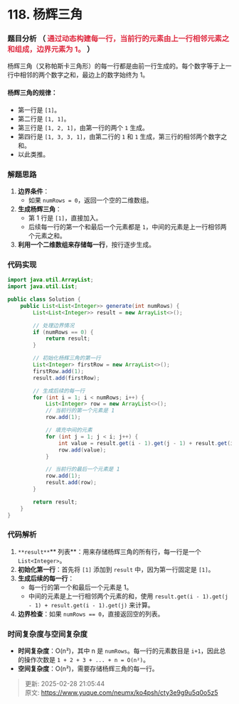 # 118. 杨辉三角

### 题目分析 （ <font style="color:#DF2A3F;">通过动态构建每一行，当前行的元素由上一行相邻元素之和组成，边界元素为 1。</font>  ）
杨辉三角（又称帕斯卡三角形）的每一行都是由前一行生成的。每个数字等于上一行中相邻的两个数字之和，最边上的数字始终为 1。

#### 杨辉三角的规律：
+ 第一行是 `[1]`。
+ 第二行是 `[1, 1]`。
+ 第三行是 `[1, 2, 1]`，由第一行的两个 `1` 生成。
+ 第四行是 `[1, 3, 3, 1]`，由第二行的 `1` 和 `1` 生成，第三行的相邻两个数字之和。
+ 以此类推。

### 解题思路
1. **边界条件**： 
    - 如果 `numRows = 0`，返回一个空的二维数组。
2. **生成杨辉三角**： 
    - 第 1 行是 `[1]`，直接加入。
    - 后续每一行的第一个和最后一个元素都是 `1`，中间的元素是上一行相邻两个元素之和。
3. **利用一个二维数组来存储每一行**，按行逐步生成。

### 代码实现
```java
import java.util.ArrayList;
import java.util.List;

public class Solution {
    public List<List<Integer>> generate(int numRows) {
        List<List<Integer>> result = new ArrayList<>();

        // 处理边界情况
        if (numRows == 0) {
            return result;
        }

        // 初始化杨辉三角的第一行
        List<Integer> firstRow = new ArrayList<>();
        firstRow.add(1);
        result.add(firstRow);

        // 生成后续的每一行
        for (int i = 1; i < numRows; i++) {
            List<Integer> row = new ArrayList<>();
            // 当前行的第一个元素是 1
            row.add(1);

            // 填充中间的元素
            for (int j = 1; j < i; j++) {
                int value = result.get(i - 1).get(j - 1) + result.get(i - 1).get(j);
                row.add(value);
            }

            // 当前行的最后一个元素是 1
            row.add(1);
            result.add(row);
        }

        return result;
    }
}
```

### 代码解析
1. `**result**`** 列表**：用来存储杨辉三角的所有行，每一行是一个 `List<Integer>`。
2. **初始化第一行**：首先将 `[1]` 添加到 `result` 中，因为第一行固定是 `[1]`。
3. **生成后续的每一行**：
    - 每一行的第一个和最后一个元素是 1。
    - 中间的元素是上一行相邻两个元素的和，使用 `result.get(i - 1).get(j - 1) + result.get(i - 1).get(j)` 来计算。
4. **边界检查**：如果 `numRows == 0`，直接返回空的列表。

### 时间复杂度与空间复杂度
+ **时间复杂度**：O(n²)，其中 n 是 `numRows`。每一行的元素数目是 `i+1`，因此总的操作次数是 `1 + 2 + 3 + ... + n = O(n²)`。
+ **空间复杂度**：O(n²)，需要存储杨辉三角的每一行。





> 更新: 2025-02-28 21:05:44  
> 原文: <https://www.yuque.com/neumx/ko4psh/cty3e9g9u5q0o5z5>